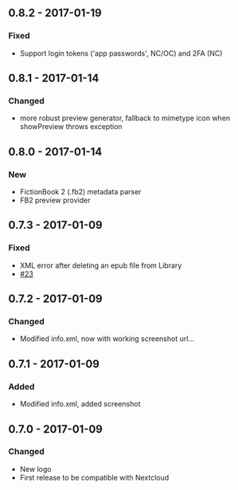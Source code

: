 ## 0.8.2 - 2017-01-19
### Fixed
 - Support login tokens ('app passwords', NC/OC) and 2FA (NC)

## 0.8.1 - 2017-01-14
### Changed
 - more robust preview generator, fallback to mimetype icon when showPreview throws exception

## 0.8.0 - 2017-01-14
### New
 - FictionBook 2 (.fb2) metadata parser
 - FB2 preview provider

## 0.7.3 - 2017-01-09
### Fixed
 - XML error after deleting an epub file from Library
 - [#23](https://github.com/Yetangitu/owncloud-apps/issues/23)

## 0.7.2 - 2017-01-09
### Changed
 - Modified info.xml, now with working screenshot url...

## 0.7.1 - 2017-01-09
### Added
 - Modified info.xml, added screenshot

## 0.7.0 - 2017-01-09
### Changed
 - New logo
 - First release to be compatible with Nextcloud
